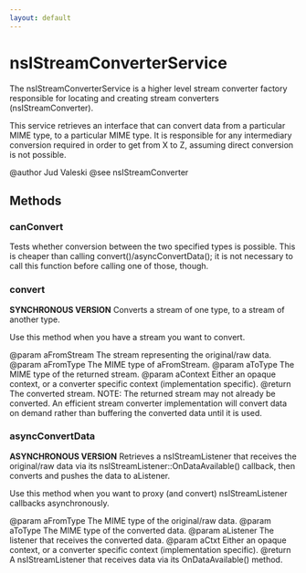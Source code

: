 ```yaml
---
layout: default
---
```


# nsIStreamConverterService #

The nsIStreamConverterService is a higher level stream converter factory
responsible for locating and creating stream converters
(nsIStreamConverter).

This service retrieves an interface that can convert data from a particular
MIME type, to a particular MIME type. It is responsible for any intermediary
conversion required in order to get from X to Z, assuming direct conversion
is not possible.

@author Jud Valeski
@see nsIStreamConverter


## Methods ##

### canConvert ###

Tests whether conversion between the two specified types is possible.
This is cheaper than calling convert()/asyncConvertData(); it is not
necessary to call this function before calling one of those, though.


### convert ###

<b>SYNCHRONOUS VERSION</b>
Converts a stream of one type, to a stream of another type.

Use this method when you have a stream you want to convert.

@param aFromStream   The stream representing the original/raw data.
@param aFromType     The MIME type of aFromStream.
@param aToType       The MIME type of the returned stream.
@param aContext      Either an opaque context, or a converter specific
                     context (implementation specific).
@return              The converted stream. NOTE: The returned stream
                     may not already be converted. An efficient stream
                     converter implementation will convert data on
                     demand rather than buffering the converted data
                     until it is used.


### asyncConvertData ###

<b>ASYNCHRONOUS VERSION</b>
Retrieves a nsIStreamListener that receives the original/raw data via its
nsIStreamListener::OnDataAvailable() callback, then converts and pushes 
the data to aListener.

Use this method when you want to proxy (and convert) nsIStreamListener
callbacks asynchronously.

@param aFromType     The MIME type of the original/raw data.
@param aToType       The MIME type of the converted data.
@param aListener     The listener that receives the converted data.
@param aCtxt         Either an opaque context, or a converter specific
                     context (implementation specific).
@return              A nsIStreamListener that receives data via its
                     OnDataAvailable() method.

